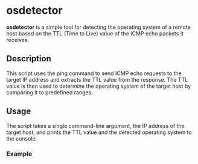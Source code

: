 # osdetector

**osdetector** is a simple tool for detecting the operating system of a remote host based on the TTL (Time to Live) value of the ICMP echo packets it receives.

## Description

This script uses the ping command to send ICMP echo requests to the target IP address and extracts the TTL value from the response.
The TTL value is then used to determine the operating system of the target host by comparing it to predefined ranges.

## Usage

The script takes a single command-line argument, the IP address of the target host, and prints the TTL value and the detected operating system to the console.

### Example
 ``` python osdetector.py 192.168.1.1
